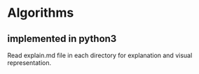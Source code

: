 # Algorithms 
## implemented in python3

Read explain.md file in each directory for explanation and visual representation.
